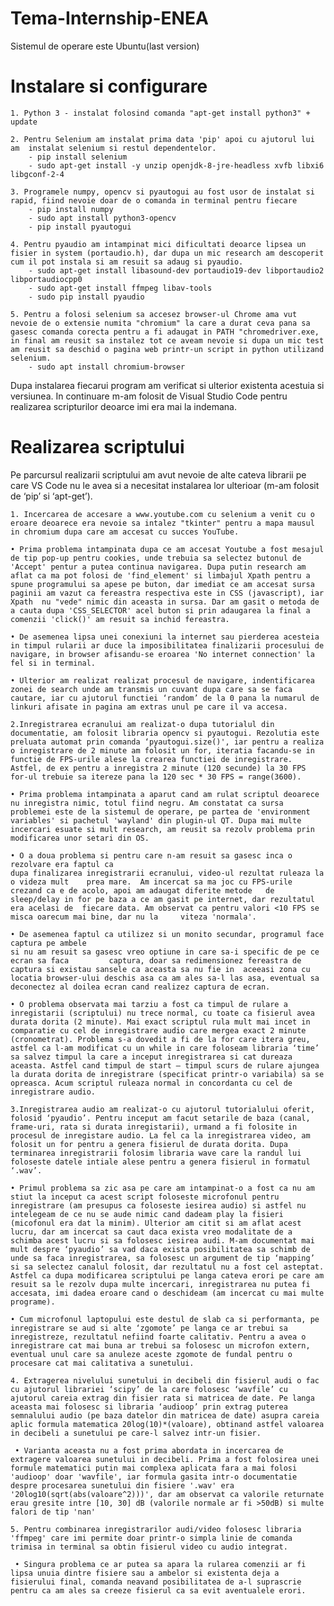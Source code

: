 # Tema-Internship-ENEA

Sistemul de operare este Ubuntu(last version)
# Instalare si configurare

	1. Python 3 - instalat folosind comanda "apt-get install python3" + update
	
	2. Pentru Selenium am instalat prima data 'pip' apoi cu ajutorul lui am  instalat selenium si restul dependentelor.
		- pip install selenium
		- sudo apt-get install -y unzip openjdk-8-jre-headless xvfb libxi6 libgconf-2-4
		
	3. Programele numpy, opencv si pyautogui au fost usor de instalat si rapid, fiind nevoie doar de o comanda in terminal pentru fiecare
		- pip install numpy
		- sudo apt install python3-opencv
		- pip install pyautogui
		
	4. Pentru pyaudio am intampinat mici dificultati deoarce lipsea un fisier in system (portaudio.h), dar dupa un mic research am descoperit cum il pot instala si am resuit sa adaug si pyaudio.
		- sudo apt-get install libasound-dev portaudio19-dev libportaudio2 libportaudiocpp0
		- sudo apt-get install ffmpeg libav-tools
		- sudo pip install pyaudio
	
	5. Pentru a folosi selenium sa accesez browser-ul Chrome ama vut nevoie de o extensie numita "chromium" la care a durat ceva pana sa gasesc comanda corecta pentru a fi adaugat in PATH "chromedriver.exe, in final am reusit sa instalez tot ce aveam nevoie si dupa un mic test am reusit sa deschid o pagina web printr-un script in python utilizand selenium.
		- sudo apt install chromium-browser
	
Dupa instalarea fiecarui program am verificat si ulterior existenta acestuia si versiunea.
In continuare m-am folosit de Visual Studio Code pentru realizarea scripturilor deoarce imi era mai la indemana.

# Realizarea scriptului
Pe parcursul realizarii scriptului am avut nevoie de alte cateva librarii pe care VS Code nu le avea si a necesitat instalarea lor ulterioar (m-am folosit de ‘pip’ si ‘apt-get’).

	1. Incercarea de accesare a www.youtube.com cu selenium a venit cu o eroare deoarece era nevoie sa intalez "tkinter" pentru a mapa mausul in chromium dupa care am accesat cu succes YouTube.

    • Prima problema intampinata dupa ce am accesat Youtube a fost mesajul de tip pop-up pentru cookies, unde trebuia sa selectez butonul de 'Accept' pentur a putea continua navigarea. Dupa putin research am aflat ca ma pot folosi de 'find_element' si limbajul Xpath pentru a spune programului sa apese pe buton, dar imediat ce am accesat sursa  paginii am vazut ca fereastra respectiva este in CSS (javascript), iar Xpath  nu "vede" nimic din aceasta in sursa. Dar am gasit o metoda de a cauta dupa 'CSS_SELECTOR' acel buton si prin adaugarea la final a comenzii 'click()' am resuit sa inchid fereastra.
    
    • De asemenea lipsa unei conexiuni la internet sau pierderea acesteia in timpul rularii ar duce la imposibilitatea finalizarii procesului de navigare, in browser afisandu-se eroarea 'No internet connection' la fel si in terminal.

    • Ulterior am realizat realizat procesul de navigare, indentificarea zonei de search unde am transmis un cuvant dupa care sa se faca cautare, iar cu ajutorul functiei ‘random’ de la 0 pana la numarul de linkuri afisate in pagina am extras unul pe care il va accesa.
	
	2.Inregistrarea ecranului am realizat-o dupa tutorialul din documentatie, am folosit libraria opencv si pyautogui. Rezolutia este preluata automat prin comanda ‘pyautogui.size()', iar pentru a realiza o inregistrare de 2 minute am folosit un for, iteratia facandu-se in functie de FPS-urile alese la crearea functiei de inregistrare. Astfel, de ex pentru a inregistra 2 minute (120 secunde) la 30 FPS for-ul trebuie sa itereze pana la 120 sec * 30 FPS = range(3600).

    • Prima problema intampinata a aparut cand am rulat scriptul deoarece nu inregistra nimic, totul fiind negru. Am constatat ca sursa problemei este de la sistemul de operare, pe partea de 'environment variables' si pachetul 'wayland' din plugin-ul QT. Dupa mai multe incercari esuate si mult research, am reusit sa rezolv problema prin modificarea unor setari din OS. 

    • O a doua problema si pentru care n-am resuit sa gasesc inca o rezolvare era faptul ca 
	dupa finalizarea inregistrarii ecranului, video-ul rezultat ruleaza la o videza mult 	prea mare. 	Am incercat sa ma joc cu FPS-urile crezand ca e de acolo, apoi am adaugat diferite metode 	de sleep/delay in for pe baza a ce am gasit pe internet, dar rezultatul era acelasi de 	fiecare data. Am observat ca pentru valori <10 FPS se misca oarecum mai bine, dar nu la 	viteza 'normala'.
	
    • De asemenea faptul ca utilizez si un monito secundar, programul face captura pe ambele
	si nu am resuit sa gasesc vreo optiune in care sa-i specific de pe ce ecran sa faca 		captura, doar sa redimensionez fereastra de captura si existau sansele ca aceasta sa nu fie in 	aceeasi zona cu locatia browser-ului deschis asa ca am ales sa-l las asa, eventual sa 	deconectez al doilea ecran cand realizez captura de ecran.

    • O problema observata mai tarziu a fost ca timpul de rulare a inregistarii (scriptului) nu trece normal, cu toate ca fisierul avea durata dorita (2 minute). Mai exact scriptul rula mult mai incet in comparatie cu cel de inregistrare audio care mergea exact 2 minute (cronometrat). Problema s-a dovedit a fi de la for care itera greu, astfel ca l-am modificat cu un while in care foloseam libraria ‘time’ sa salvez timpul la care a inceput inregistrarea si cat dureaza aceasta. Astfel cand timpul de start – timpul scurs de rulare ajungea la durata dorita de inregistrare (specificat printr-o variabila) sa se opreasca. Acum scriptul ruleaza normal in concordanta cu cel de inregistrare audio.
	
	3.Inregistrarea audio am realizat-o cu ajutorul tutorialului oferit, folosid ‘pyaudio’. Pentru inceput am facut setarile de baza (canal, frame-uri, rata si durata inregistarii), urmand a fi folosite in procesul de inregistare audio. La fel ca la inregistrarea video, am folosit un for pentru a genera fisierul de durata dorita. Dupa terminarea inregistrarii folosim libraria wave care la randul lui foloseste datele intiale alese pentru a genera fisierul in formatul ‘.wav’.

    • Primul problema sa zic asa pe care am intampinat-o a fost ca nu am stiut la inceput ca acest script foloseste microfonul pentru inregistrare (am presupus ca foloseste iesirea audio) si astfel nu intelegeam de ce nu se aude nimic cand dadeam play la fisieri (micofonul era dat la minim). Ulterior am citit si am aflat acest lucru, dar am incercat sa caut daca exista vreo modalitate de a schimba acest lucru si sa folosesc iesirea audi. M-am documentat mai mult despre ‘pyaudio’ sa vad daca exista posibilitatea sa schimb de unde sa faca inregistrarea, sa folosesc un argument de tip ‘mapping’ si sa selectez canalul folosit, dar rezultatul nu a fost cel asteptat. Astfel ca dupa modificarea scriptului pe langa cateva erori pe care am resuit sa le rezolv dupa multe incercari, inregistrarea nu putea fi accesata, imi dadea eroare cand o deschideam (am incercat cu mai multe programe).

    • Cum microfonul laptopului este destul de slab ca si performanta, pe inregistrare se aud si alte ‘zgomote’ pe langa ce ar trebui sa inregistreze, rezultatul nefiind foarte calitativ. Pentru a avea o inregistrare cat mai buna ar trebui sa folosesc un microfon extern, eventual unul care sa anuleze aceste zgomote de fundal pentru o procesare cat mai calitativa a sunetului.  

	4. Extragerea nivelului sunetului in decibeli din fisierul audi o fac cu ajutorul librariei ‘scipy’ de la care folosesc ‘wavfile’ cu ajutorul careia extrag din fisier rata si matricea de date. Pe langa aceasta mai folosesc si libraria ‘audioop’ prin extrag puterea semnalului audio (pe baza datelor din matricea de date) asupra careia aplic formula matematica 20log(10)*(valoare), obtinand astfel valoarea in decibeli a sunetului pe care-l salvez intr-un fisier.
	
	 • Varianta aceasta nu a fost prima abordata in incercarea de extragere valoarea sunetului in decibeli. Prima a fost folosirea unei formule matematici putin mai complexa aplicata fara a mai folosi 'audioop' doar 'wavfile', iar formula gasita intr-o documentatie despre procesarea sunetului din fisiere '.wav' era '20log10(sqrt(abs(valoare^2)))', dar am observat ca valorile returnate erau gresite intre [10, 30] dB (valorile normale ar fi >50dB) si multe falori de tip 'nan' 
	
	5. Pentru combinarea inregistrarilor audi/video folosesc libraria 'ffmpeg' care imi permite doar printr-o simpla linie de comanda trimisa in terminal sa obtin fisierul video cu audio integrat. 
	
	 • Singura problema ce ar putea sa apara la rularea comenzii ar fi lipsa unuia dintre fisiere sau a ambelor si existenta deja a fisierului final, comanda neavand posibilitatea de a-l suprascrie pentru ca am ales sa creeze fisierul ca sa evit aventualele erori. 
